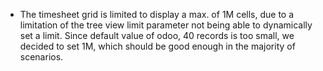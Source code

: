 - The timesheet grid is limited to display a max. of 1M cells, due to a
  limitation of the tree view limit parameter not being able to
  dynamically set a limit. Since default value of odoo, 40 records is
  too small, we decided to set 1M, which should be good enough in the
  majority of scenarios.

